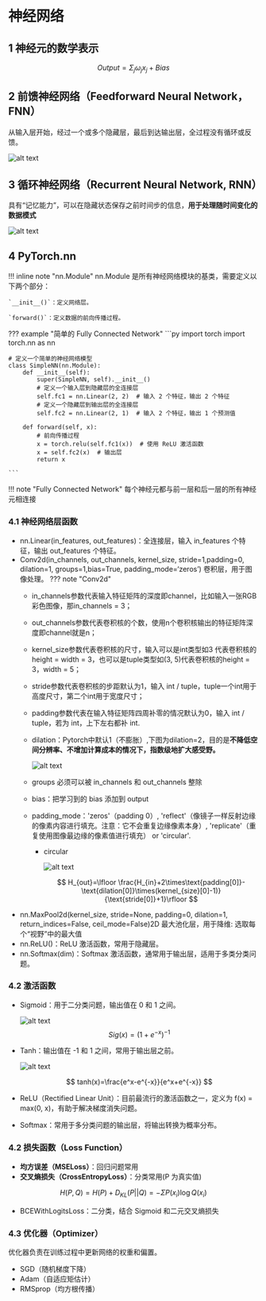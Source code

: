 
# 神经网络
## **1 神经元的数学表示**
$$Output = \Sigma_j\omega_j x_j+Bias$$
## **2 前馈神经网络（Feedforward Neural Network，FNN）**
从输入层开始，经过一个或多个隐藏层，最后到达输出层，全过程没有循环或反馈。

![alt text](image-11.png)
## **3 循环神经网络（Recurrent Neural Network, RNN）**
具有“记忆能力”，可以在隐藏状态保存之前时间步的信息，**用于处理随时间变化的数据模式**

![alt text](image-12.png)
## 4 **PyTorch.nn**
!!! inline note "nn.Module"
    nn.Module 是所有神经网络模块的基类，需要定义以下两个部分：

    `__init__()`：定义网络层。

    `forward()`：定义数据的前向传播过程。


??? example "简单的 Fully Connected Network"
    ```py
    import torch
    import torch.nn as nn

    # 定义一个简单的神经网络模型
    class SimpleNN(nn.Module):
        def __init__(self):
            super(SimpleNN, self).__init__()
            # 定义一个输入层到隐藏层的全连接层
            self.fc1 = nn.Linear(2, 2)  # 输入 2 个特征，输出 2 个特征
            # 定义一个隐藏层到输出层的全连接层
            self.fc2 = nn.Linear(2, 1)  # 输入 2 个特征，输出 1 个预测值
    
        def forward(self, x):
            # 前向传播过程
            x = torch.relu(self.fc1(x))  # 使用 ReLU 激活函数
            x = self.fc2(x)  # 输出层
            return x

    ```
!!! note "Fully Connected Network" 
    每个神经元都与前一层和后一层的所有神经元相连接

### **4.1 神经网络层函数**
- nn.Linear(in_features, out_features)：全连接层，输入 in_features 个特征，输出 out_features 个特征。
- Conv2d(in_channels, out_channels, kernel_size, stride=1,padding=0, dilation=1, groups=1,bias=True, padding_mode=‘zeros’) 卷积层，用于图像处理。
??? note "Conv2d"
    - in_channels参数代表输入特征矩阵的深度即channel，比如输入一张RGB彩色图像，那in_channels = 3；
    - out_channels参数代表卷积核的个数，使用n个卷积核输出的特征矩阵深度即channel就是n；
    - kernel_size参数代表卷积核的尺寸，输入可以是int类型如3 代表卷积核的height = width = 3，也可以是tuple类型如(3, 5)代表卷积核的height = 3，width = 5；
    - stride参数代表卷积核的步距默认为1，输入 int / tuple，tuple一个int用于高度尺寸，第二个int用于宽度尺寸；
    - padding参数代表在输入特征矩阵四周补零的情况默认为0，输入 int / tuple，若为 int，上下左右都补 int.
    - dilation：Pytorch中默认1（不膨胀）,下图为dilation=2，目的是**不降低空间分辨率、不增加计算成本的情况下，指数级地扩大感受野。**

        ![alt text](image-13.png)

    - groups 必须可以被 in_channels 和 out_channels 整除
    - bias：把学习到的 bias 添加到 output
    - padding_mode：'zeros'（padding 0）, 'reflect'（像镜子一样反射边缘的像素内容进行填充。注意：它不会重复边缘像素本身）, 'replicate'（重复使用图像最边缘的像素值进行填充） or 'circular'. 
      - circular
  
        ![alt text](image-14.png)

        $$
        H_{out}=\lfloor \frac{H_{in}+2\times\text{padding[0]}-\text{dilation[0]}\times(kernel_{size}[0]-1)}{\text{stride[0]}+1}\rfloor
        $$
- nn.MaxPool2d(kernel_size, stride=None, padding=0, dilation=1, return_indices=False, ceil_mode=False)2D 最大池化层，用于降维: 选取每个“视野”中的最大值
- nn.ReLU()：ReLU 激活函数，常用于隐藏层。
- nn.Softmax(dim)：Softmax 激活函数，通常用于输出层，适用于多类分类问题。

### **4.2 激活函数**

- Sigmoid：用于二分类问题，输出值在 0 和 1 之间。
  
    ![alt text](image-15.png)
$$
Sig(x)=(1+e^{-x})^{-1}
$$


- Tanh：输出值在 -1 和 1 之间，常用于输出层之前。

    ![alt text](image-16.png)

    $$
    tanh(x)=\frac{e^x-e^{-x}}{e^x+e^{-x}}
    $$
    
- ReLU（Rectified Linear Unit）：目前最流行的激活函数之一，定义为 f(x) = max(0, x)，有助于解决梯度消失问题。
- Softmax：常用于多分类问题的输出层，将输出转换为概率分布。

### **4.2 损失函数（Loss Function）**
- **均方误差（MSELoss）**：回归问题常用
- **交叉熵损失（CrossEntropyLoss）**：分类常用(P 为真实值)

$$
H(P,Q)=H(P)+D_{KL}(P||Q)=-\Sigma P(x_i)\log Q(x_i)
$$

- BCEWithLogitsLoss：二分类，结合 Sigmoid 和二元交叉熵损失

### **4.3 优化器（Optimizer）**
优化器负责在训练过程中更新网络的权重和偏置。

- SGD（随机梯度下降）
- Adam（自适应矩估计）
- RMSprop（均方根传播）

